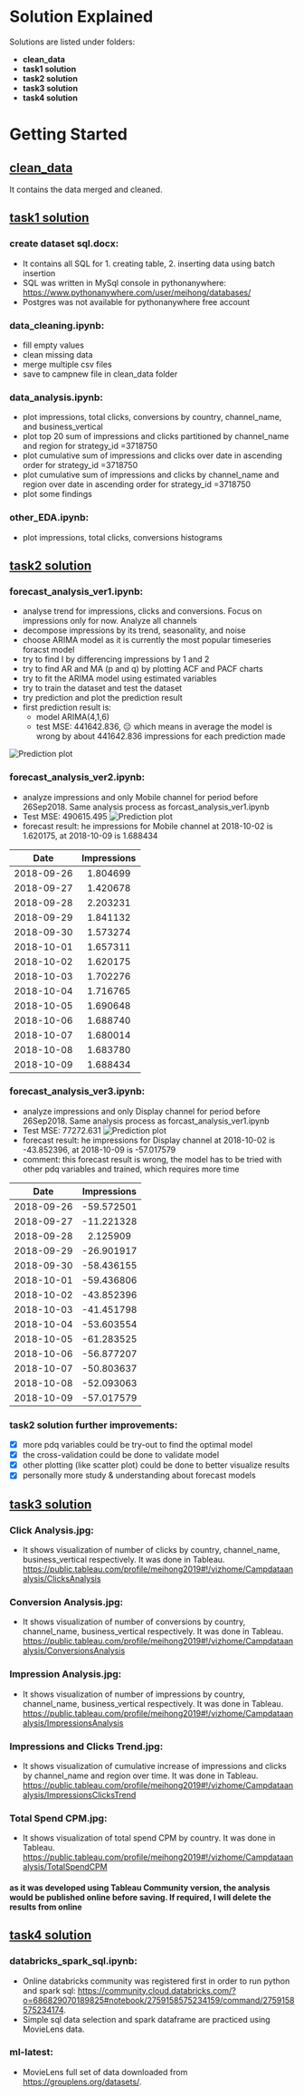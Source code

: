 # Solution Explained

Solutions are listed under folders:

* **clean_data**
* **task1 solution**
* **task2 solution**
* **task3 solution**
* **task4 solution**

# Getting Started

## <ins>clean_data</ins>

It contains the data merged and cleaned.

## <ins>task1 solution</ins>

### create dataset sql.docx:

* It contains all SQL for 1. creating table, 2. inserting data using batch insertion 
* SQL was written in MySql console in pythonanywhere: https://www.pythonanywhere.com/user/meihong/databases/
* Postgres was not available for pythonanywhere free account

### data_cleaning.ipynb:

* fill empty values
* clean missing data
* merge multiple csv files
* save to campnew file in clean_data folder

### data_analysis.ipynb:

* plot impressions, total clicks, conversions by country, channel_name, and business_vertical
* plot top 20 sum of impressions and clicks partitioned by channel_name and region for strategy_id =3718750
* plot cumulative sum of impressions and clicks over date in ascending order for strategy_id =3718750
* plot cumulative sum of impressions and clicks by channel_name and region over date in ascending order for strategy_id =3718750
* plot some findings

### other_EDA.ipynb:

* plot impressions, total clicks, conversions histograms

## <ins>task2 solution</ins>

### forecast_analysis_ver1.ipynb:

* analyse trend for impressions, clicks and conversions. Focus on impressions only for now. Analyze all channels
* decompose impressions by its trend, seasonality, and noise
* choose ARIMA model as it is currently the most popular timeseries foracst model
* try to find I by differencing impressions by 1 and 2
* try to find AR and MA (p and q) by plotting ACF and PACF charts
* try to fit the ARIMA model using estimated variables
* try to train the dataset and test the dataset
* try prediction and plot the prediction result
* first prediction result is: 
  * model ARIMA(4,1,6)
  * test MSE: 441642.836, :expressionless: which means in average the model is wrong by about 441642.836 impressions for each prediction made

![Prediction plot](https://github.com/lumeihong/data_science/blob/master/task2%20solution/prediction_ver1.jpg)

### forecast_analysis_ver2.ipynb:

* analyze impressions and only Mobile channel for period before 26Sep2018. Same analysis process as forcast_analysis_ver1.ipynb
* Test MSE: 490615.495
![Prediction plot](https://github.com/lumeihong/data_science/blob/master/task2%20solution/prediction_ver2.jpg)
* forecast result: he impressions for Mobile channel at 2018-10-02 is 1.620175, at 2018-10-09 is 1.688434

| Date  | Impressions |
| :---:  | :---:  |
| 2018-09-26  | 1.804699  |
| 2018-09-27  | 1.420678  |
| 2018-09-28  | 2.203231  |
| 2018-09-29  | 1.841132  |
| 2018-09-30  | 1.573274  |
| 2018-10-01  | 1.657311  |
| 2018-10-02  | 1.620175  |
| 2018-10-03  | 1.702276  |
| 2018-10-04  | 1.716765  |
| 2018-10-05  | 1.690648  |
| 2018-10-06  | 1.688740  |
| 2018-10-07  | 1.680014 |
| 2018-10-08  | 1.683780  |
| 2018-10-09  | 1.688434  |

### forecast_analysis_ver3.ipynb:

* analyze impressions and only Display channel for period before 26Sep2018. Same analysis process as forcast_analysis_ver1.ipynb
* Test MSE: 77272.631
![Prediction plot](https://github.com/lumeihong/data_science/blob/master/task2%20solution/prediction_ver3.jpg)
* forecast result: he impressions for Display channel at 2018-10-02 is -43.852396, at 2018-10-09 is -57.017579
* comment: this forecast result is wrong, the model has to be tried with other pdq variables and trained, which requires more time

| Date  | Impressions |
| :---:  | :---:  |
| 2018-09-26  | -59.572501 |
| 2018-09-27  | -11.221328  |
| 2018-09-28  | 2.125909  |
| 2018-09-29  | -26.901917  |
| 2018-09-30  | -58.436155  |
| 2018-10-01  | -59.436806  |
| 2018-10-02  | -43.852396  |
| 2018-10-03  | -41.451798  |
| 2018-10-04  | -53.603554  |
| 2018-10-05  | -61.283525  |
| 2018-10-06  | -56.877207  |
| 2018-10-07  | -50.803637 |
| 2018-10-08  | -52.093063  |
| 2018-10-09  | -57.017579  |

### task2 solution further improvements:
- [x] more pdq variables could be try-out to find the optimal model
- [x] the cross-validation could be done to validate model
- [x] other plotting (like scatter plot) could be done to better visualize results
- [x] personally more study & understanding about forecast models

## <ins>task3 solution</ins>

### Click Analysis.jpg:

* It shows visualization of number of clicks by country, channel_name, business_vertical respectively. It was done in Tableau. https://public.tableau.com/profile/meihong2019#!/vizhome/Campdataanalysis/ClicksAnalysis 

### Conversion Analysis.jpg:

* It shows visualization of number of conversions by country, channel_name, business_vertical respectively. It was done in Tableau. https://public.tableau.com/profile/meihong2019#!/vizhome/Campdataanalysis/ConversionsAnalysis

### Impression Analysis.jpg:

* It shows visualization of number of impressions by country, channel_name, business_vertical respectively. It was done in Tableau. https://public.tableau.com/profile/meihong2019#!/vizhome/Campdataanalysis/ImpressionsAnalysis

### Impressions and Clicks Trend.jpg:

* It shows visualization of cumulative increase of impressions and clicks by channel_name and region over time. It was done in Tableau. https://public.tableau.com/profile/meihong2019#!/vizhome/Campdataanalysis/ImpressionsClicksTrend

### Total Spend CPM.jpg:

* It shows visualization of total spend CPM by country. It was done in Tableau. https://public.tableau.com/profile/meihong2019#!/vizhome/Campdataanalysis/TotalSpendCPM

#### as it was developed using Tableau Community version, the analysis would be published online before saving. If required, I will delete the results from online

## <ins>task4 solution</ins>

### databricks_spark_sql.ipynb:

* Online databricks community was registered first in order to run python and spark sql: https://community.cloud.databricks.com/?o=686829070189825#notebook/2759158575234159/command/2759158575234174.
* Simple sql data selection and spark dataframe are practiced using MovieLens data.

### ml-latest:

* MovieLens full set of data downloaded from https://grouplens.org/datasets/. 

